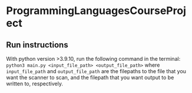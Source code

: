 # ProgrammingLanguagesCourseProject

## Run instructions

With python version >3.9.10, run the following command in the terminal:
`python3 main.py <input_file_path> <output_file_path>`
where `input_file_path` and `output_file_path` are the filepaths to the file that you want the scanner to scan, and the filepath that you want output to be written to, respectively.
